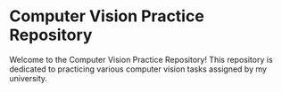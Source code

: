 # Computer Vision Practice Repository

Welcome to the Computer Vision Practice Repository! This repository is dedicated to practicing various computer vision tasks assigned by my university.
